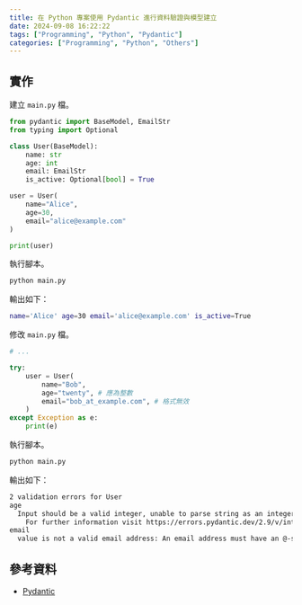 ```yaml
---
title: 在 Python 專案使用 Pydantic 進行資料驗證與模型建立
date: 2024-09-08 16:22:22
tags: ["Programming", "Python", "Pydantic"]
categories: ["Programming", "Python", "Others"]
---
```


## 實作

建立 `main.py` 檔。

```py
from pydantic import BaseModel, EmailStr
from typing import Optional

class User(BaseModel):
    name: str
    age: int
    email: EmailStr
    is_active: Optional[bool] = True

user = User(
    name="Alice",
    age=30,
    email="alice@example.com"
)

print(user)
```

執行腳本。

```bash
python main.py
```

輸出如下：

```bash
name='Alice' age=30 email='alice@example.com' is_active=True
```

修改 `main.py` 檔。

```py
# ...

try:
    user = User(
        name="Bob",
        age="twenty", # 應為整數
        email="bob_at_example.com", # 格式無效
    )
except Exception as e:
    print(e)
```

執行腳本。

```bash
python main.py
```

輸出如下：

```bash
2 validation errors for User
age
  Input should be a valid integer, unable to parse string as an integer [type=int_parsing, input_value='twenty', input_type=str]
    For further information visit https://errors.pydantic.dev/2.9/v/int_parsing
email
  value is not a valid email address: An email address must have an @-sign. [type=value_error, input_value='bob_at_example.com', input_type=str]
```

## 參考資料

- [Pydantic](https://docs.pydantic.dev/)
